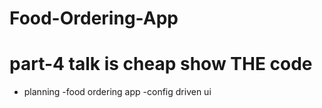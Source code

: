 # Food-Ordering-App

# part-4 talk is cheap show THE code

-  planning
-food ordering app
-config driven ui